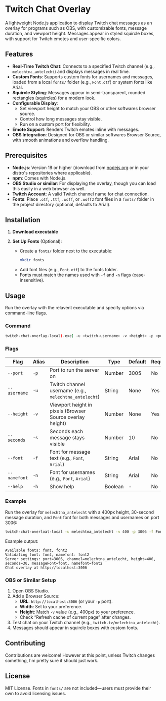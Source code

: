 # Twitch Chat Overlay

A lightweight Node.js application to display Twitch chat messages as an overlay for programs such as OBS, with customizable fonts, message duration, and viewport height. Messages appear in styled squircle boxes, with support for Twitch emotes and user-specific colors.

## Features
- **Real-Time Twitch Chat**: Connects to a specified Twitch channel (e.g., `melechtna_antelecht`) and displays messages in real time.
- **Custom Fonts**: Supports custom fonts for usernames and messages, loaded from a local `fonts/` folder (e.g., `Font.otf`) or system fonts like Arial.
- **Squircle Styling**: Messages appear in semi-transparent, rounded rectangles (squircles) for a modern look.
- **Configurable Display**:
  - Set viewport height to match your OBS or other softwares browser source.
  - Control how long messages stay visible.
  - Run on a custom port for flexibility.
- **Emote Support**: Renders Twitch emotes inline with messages.
- **OBS Integration**: Designed for OBS or similar softwares Browser Source, with smooth animations and overflow handling.

## Prerequisites
- **Node.js**: Version 18 or higher (download from [nodejs.org](https://nodejs.org) or in your distro's repositories where applicable).
- **npm**: Comes with Node.js.
- **OBS Studio or similar**: For displaying the overlay, though you can load this easily in a web browser as well.
- **Twitch Account**: A valid Twitch channel name for chat connection.
- **Fonts**: Place `.otf`, `.ttf`, `.woff`, or `.woff2` font files in a `fonts/` folder in the project directory (optional, defaults to Arial).

## Installation
1. **Download executable**

2. **Set Up Fonts** (Optional):
   - Create a `fonts/` folder next to the executable:
     ```bash
     mkdir fonts
     ```
   - Add font files (e.g., `Font.otf`) to the fonts folder.
   - Fonts must match the names used with `-f` and `-n` flags (case-insensitive).

## Usage
Run the overlay with the relavent executable and specify options via command-line flags.

### Command
```bash
twitch-chat-overlay-local(.exe) -u <twitch-username> -v <height> -p <port> -f <message-font> -n <username-font> -s <seconds>
```

### Flags
| Flag | Alias | Description | Type | Default | Required |
|------|-------|-------------|------|---------|----------|
| `--port` | `-p` | Port to run the server on | Number | 3005 | No |
| `--username` | `-u` | Twitch channel username (e.g., `melechtna_antelecht`) | String | None | Yes |
| `--height` | `-v` | Viewport height in pixels (Browser Source overlay height) | Number | None | Yes |
| `--seconds` | `-s` | Seconds each message stays visible | Number | 10 | No |
| `--font` | `-f` | Font for message text (e.g., `Font`, `Arial`) | String | Arial | No |
| `--namefont` | `-n` | Font for usernames (e.g., `Font`, `Arial`) | String | Arial | No |
| `--help` | `-h` | Show help | Boolean | - | No |

### Example
Run the overlay for `melechtna_antelecht` with a 400px height, 30-second message duration, and `Font` font for both messages and usernames on port 3006:
```bash
twitch-chat-overloat-local -u melechtna_antelecht -v 400 -p 3006 -f Font -n Font2 -s 30
```

Example output:
```
Available fonts: font, font2
Validating font: font, namefont: font2
Server settings: port=3006, channel=melechtna_antelecht, height=400, seconds=30, messageFont=font, namefont=font2
Chat overlay at http://localhost:3006
```

### OBS or Similar Setup
1. Open OBS Studio.
2. Add a Browser Source:
   - **URL**: `http://localhost:3006` (or your `-p` port).
   - **Width**: Set to your preference.
   - **Height**: Match `-v` value (e.g., 400px) to your preference.
   - Check “Refresh cache of current page” after changes.
3. Test chat on your Twitch channel (e.g., `twitch.tv/melechtna_antelecht`).
4. Messages should appear in squircle boxes with custom fonts.

## Contributing
Contributions are welcome! However at this point, unless Twitch changes something, I'm pretty sure it should just work.

## License
MIT License. Fonts in `fonts/` are not included—users must provide their own to avoid licensing issues.
